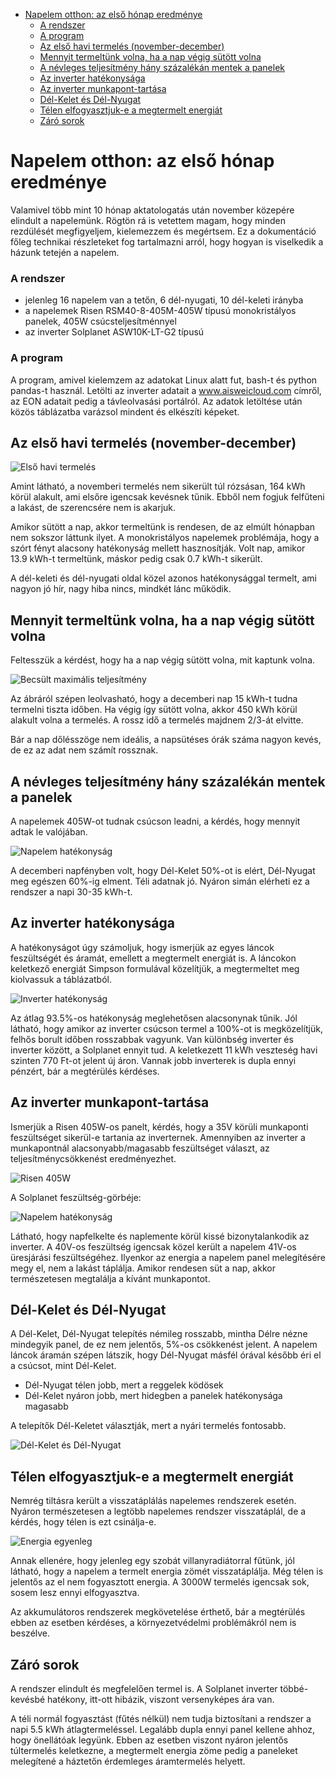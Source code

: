 - [Napelem otthon: az első hónap eredménye](#napelem-otthon-az-első-hónap-eredménye)
    - [A rendszer](#a-rendszer)
    - [A program](#a-program)
  - [Az első havi termelés (november-december)](#az-első-havi-termelés-november-december)
  - [Mennyit termeltünk volna, ha a nap végig sütött volna](#mennyit-termeltünk-volna-ha-a-nap-végig-sütött-volna)
  - [A névleges teljesítmény hány százalékán mentek a panelek](#a-névleges-teljesítmény-hány-százalékán-mentek-a-panelek)
  - [Az inverter hatékonysága](#az-inverter-hatékonysága)
  - [Az inverter munkapont-tartása](#az-inverter-munkapont-tartása)
  - [Dél-Kelet és Dél-Nyugat](#dél-kelet-és-dél-nyugat)
  - [Télen elfogyasztjuk-e a megtermelt energiát](#télen-elfogyasztjuk-e-a-megtermelt-energiát)
  - [Záró sorok](#záró-sorok)

# Napelem otthon: az első hónap eredménye

Valamivel több mint 10 hónap aktatologatás után november közepére elindult a napelemünk. Rögtön rá is vetettem magam, hogy minden rezdülését megfigyeljem, kielemezzem és megértsem. Ez a dokumentáció főleg technikai részleteket fog tartalmazni arról, hogy hogyan is viselkedik a házunk tetején a napelem.

### A rendszer

* jelenleg 16 napelem van a tetőn, 6 dél-nyugati, 10 dél-keleti irányba
* a napelemek Risen RSM40-8-405M-405W típusú monokristályos panelek, 405W csúcsteljesítménnyel
* az inverter Solplanet ASW10K-LT-G2 típusú

### A program

A program, amivel kielemzem az adatokat Linux alatt fut, bash-t és python pandas-t használ. Letölti az inverter adatait a www.aisweicloud.com címről, az EON adatait pedig a távleolvasási portálról. Az adatok letöltése után közös táblázatba varázsol mindent és elkészíti képeket.

## Az első havi termelés (november-december)

![Első havi termelés](doksiképek/HaviTermelés.png)

Amint látható, a novemberi termelés nem sikerült túl rózsásan, 164&nbsp;kWh körül alakult, ami elsőre igencsak kevésnek tűnik. Ebből nem fogjuk felfűteni a lakást, de szerencsére nem is akarjuk.

Amikor sütött a nap, akkor termeltünk is rendesen, de az elmúlt hónapban nem sokszor láttunk ilyet. A monokristályos napelemek problémája, hogy a szórt fényt alacsony hatékonyság mellett hasznosítják. Volt nap, amikor 13.9&nbsp;kWh-t termeltünk, máskor pedig csak 0.7&nbsp;kWh-t sikerült.

A dél-keleti és dél-nyugati oldal közel azonos hatékonysággal termelt, ami nagyon jó hír, nagy hiba nincs, mindkét lánc működik.

## Mennyit termeltünk volna, ha a nap végig sütött volna

Feltesszük a kérdést, hogy ha a nap végig sütött volna, mit kaptunk volna.

![Becsült maximális teljesítmény](doksiképek/BecsültMaximálisTeljesítmény-2022-12-12.png)

Az ábráról szépen leolvasható, hogy a decemberi nap 15&nbsp;kWh-t tudna termelni tiszta időben. Ha végig így sütött volna, akkor 450&nbsp;kWh körül alakult volna a termelés. A rossz idő a termelés majdnem 2/3-át elvitte.

Bár a nap dőlésszöge nem ideális, a napsütéses órák száma nagyon kevés, de ez az adat nem számít rossznak.

## A névleges teljesítmény hány százalékán mentek a panelek

A napelemek 405W-ot tudnak csúcson leadni, a kérdés, hogy mennyit adtak le valójában.

![Napelem hatékonyság](doksiképek/PillanatnyiNapelemHatékonyság-2022-12-12.png)

A decemberi napfényben volt, hogy Dél-Kelet 50%-ot is elért, Dél-Nyugat meg egészen 60%-ig elment. Téli adatnak jó. Nyáron simán elérheti ez a rendszer a napi 30-35&nbsp;kWh-t.

## Az inverter hatékonysága

A hatékonyságot úgy számoljuk, hogy ismerjük az egyes láncok feszültségét és áramát, emellett a megtermelt energiát is. A láncokon keletkező energiát Simpson formulával közelítjük, a megtermeltet meg kiolvassuk a táblázatból.

![Inverter hatékonyság](doksiképek/HaviInverterHatékonyság.png)

Az átlag 93.5%-os hatékonyság meglehetősen alacsonynak tűnik. Jól látható, hogy amikor az inverter csúcson termel a 100%-ot is megközelítjük, felhős borult időben rosszabbak vagyunk. Van különbség inverter és inverter között, a Solplanet ennyit tud. A keletkezett 11&nbsp;kWh veszteség havi szinten 770&nbsp;Ft-ot jelent új áron. Vannak jobb inverterek is dupla ennyi pénzért, bár a megtérülés kérdéses.

## Az inverter munkapont-tartása

Ismerjük a Risen 405W-os panelt, kérdés, hogy a 35V körüli munkaponti feszültséget sikerül-e tartania az inverternek. Amennyiben az inverter a munkapontnál alacsonyabb/magasabb feszültséget választ, az teljesítménycsökkenést eredményezhet.

![Risen 405W](doksiképek/RisenNapelem.png)

A Solplanet feszültség-görbéje:

![Napelem hatékonyság](doksiképek/PillanatnyiPanelfeszültség-2022-12-12.png)

Látható, hogy napfelkelte és naplemente körül kissé bizonytalankodik az inverter. A 40V-os feszültség igencsak közel került a napelem 41V-os üresjárási feszültségéhez. Ilyenkor az energia a napelem panel melegítésére megy el, nem a lakást táplálja. Amikor rendesen süt a nap, akkor természetesen megtalálja a kívánt munkapontot.

## Dél-Kelet és Dél-Nyugat

A Dél-Kelet, Dél-Nyugat telepítés némileg rosszabb, mintha Délre nézne mindegyik panel, de ez nem jelentős, 5%-os csökkenést jelent. A napelem láncok áramán szépen látszik, hogy Dél-Nyugat másfél órával később éri el a csúcsot, mint Dél-Kelet.

 * Dél-Nyugat télen jobb, mert a reggelek ködösek
 * Dél-Kelet nyáron jobb, mert hidegben a panelek hatékonysága magasabb


A telepítők Dél-Keletet választják, mert a nyári termelés fontosabb.


![Dél-Kelet és Dél-Nyugat](doksiképek/PillanatnyiÁram.png)


## Télen elfogyasztjuk-e a megtermelt energiát

Nemrég tiltásra került a visszatáplálás napelemes rendszerek esetén. Nyáron természetesen a legtöbb napelemes rendszer visszatáplál, de a kérdés, hogy télen is ezt csinálja-e.

![Energia egyenleg](doksiképek/PillanatnyiFogyasztásÉsTermelés-2022-12-07.png)

Annak ellenére, hogy jelenleg egy szobát villanyradiátorral fűtünk, jól látható, hogy a napelem a termelt energia zömét visszatáplálja. Még télen is jelentős az el nem fogyasztott energia. A 3000W termelés igencsak sok, sosem lesz ennyi elfogyasztva. 

Az akkumulátoros rendszerek megkövetelése érthető, bár a megtérülés ebben az esetben kérdéses, a környezetvédelmi problémákról nem is beszélve.

## Záró sorok

A rendszer elindult és megfelelően termel is. A Solplanet inverter többé-kevésbé hatékony, itt-ott hibázik, viszont versenyképes ára van.

A téli normál fogyasztást (fűtés nélkül) nem tudja biztosítani a rendszer a napi 5.5&nbsp;kWh átlagtermeléssel. Legalább dupla ennyi panel kellene ahhoz, hogy önellátóak legyünk. Ebben az esetben viszont nyáron jelentős túltermelés keletkezne, a megtermelt energia zöme pedig a paneleket melegítené a háztetőn érdemleges áramtermelés helyett.
